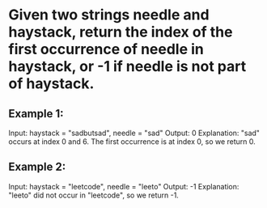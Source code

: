 # Given two strings needle and haystack, return the index of the first occurrence of needle in haystack, or -1 if needle is not part of haystack.


## Example 1:

Input: haystack = "sadbutsad", needle = "sad"
Output: 0
Explanation: "sad" occurs at index 0 and 6.
The first occurrence is at index 0, so we return 0.

## Example 2:

Input: haystack = "leetcode", needle = "leeto"
Output: -1
Explanation: "leeto" did not occur in "leetcode", so we return -1.